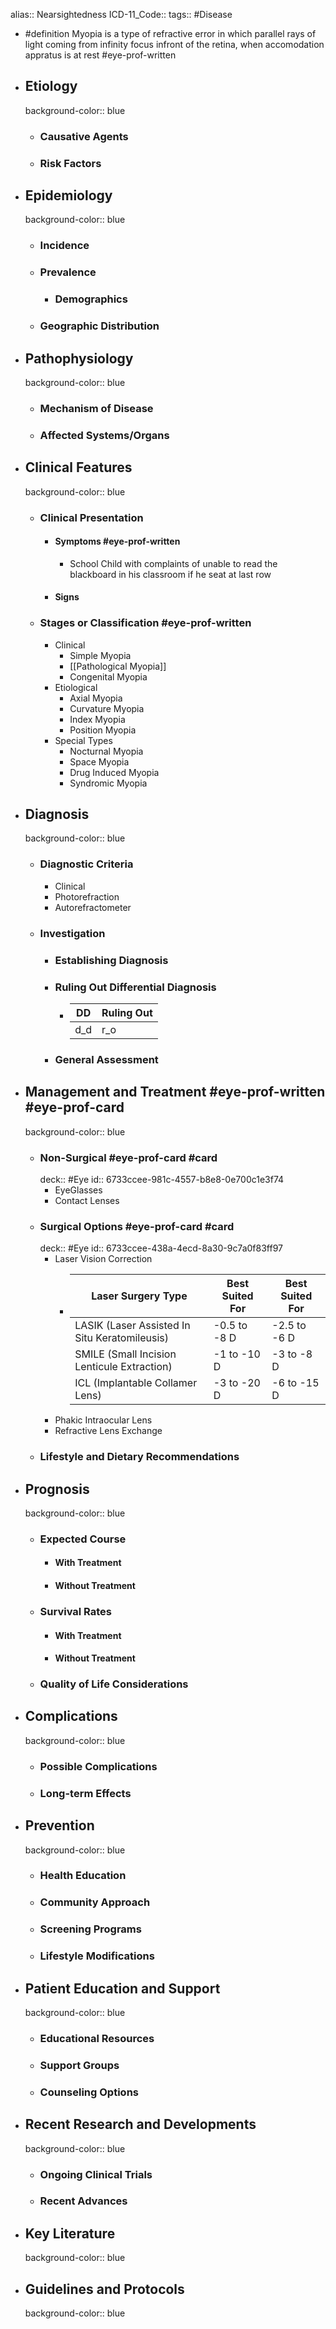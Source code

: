 alias:: Nearsightedness
ICD-11_Code::
tags:: #Disease

- #definition Myopia is a type of refractive error in which parallel rays of light coming from infinity focus infront of the retina, when accomodation appratus is at rest  #eye-prof-written
- ## Etiology
  background-color:: blue
	- ### Causative Agents
	- ### Risk Factors
- ## Epidemiology
  background-color:: blue
	- ### Incidence
	- ### Prevalence
		- ### Demographics
	- ### Geographic Distribution
- ## Pathophysiology
  background-color:: blue
	- ### Mechanism of Disease
	- ### Affected Systems/Organs
- ## Clinical Features
  background-color:: blue
	- ### Clinical Presentation
		- #### Symptoms #eye-prof-written
			- School Child with complaints of unable to read the blackboard in his classroom if he seat at last row
		- #### Signs
	- ### Stages or Classification #eye-prof-written
		- Clinical
			- Simple Myopia
			- [[Pathological Myopia]]
			- Congenital Myopia
		- Etiological
			- Axial Myopia
			- Curvature Myopia
			- Index Myopia
			- Position Myopia
		- Special Types
			- Nocturnal Myopia
			- Space Myopia
			- Drug Induced Myopia
			- Syndromic Myopia
- ## Diagnosis
  background-color:: blue
	- ### Diagnostic Criteria
		- Clinical
		- Photorefraction
		- Autorefractometer
	- ### Investigation
		- ### Establishing Diagnosis
		- ### Ruling Out Differential Diagnosis
			- |DD|Ruling Out|
			  |--|--|
			  |d_d|r_o|
		- ### General Assessment
- ## Management and Treatment #eye-prof-written #eye-prof-card
  background-color:: blue
	- ### Non-Surgical #eye-prof-card #card
	  deck:: #Eye
	  id:: 6733ccee-981c-4557-b8e8-0e700c1e3f74
		- EyeGlasses
		- Contact Lenses
	- ### Surgical Options #eye-prof-card #card
	  deck:: #Eye
	  id:: 6733ccee-438a-4ecd-8a30-9c7a0f83ff97
		- Laser Vision Correction
			- |Laser Surgery Type|Best Suited For|Best Suited For|
			  |--|--|--|
			  |LASIK (Laser Assisted In Situ Keratomileusis)|-0.5 to -8 D|-2.5 to -6 D|
			  |SMILE (Small Incision Lenticule Extraction)|-1 to -10 D|-3 to -8 D|
			  |ICL (Implantable Collamer Lens)|-3 to -20 D|-6 to -15 D|
		- Phakic Intraocular Lens
		- Refractive Lens Exchange
	- ### Lifestyle and Dietary Recommendations
- ## Prognosis
  background-color:: blue
	- ### Expected Course
		- #### With Treatment
		- #### Without Treatment
	- ### Survival Rates
		- #### With Treatment
		- #### Without Treatment
	- ### Quality of Life Considerations
- ## Complications
  background-color:: blue
	- ### Possible Complications
	- ### Long-term Effects
- ## Prevention
  background-color:: blue
	- ### Health Education
	- ### Community Approach
	- ### Screening Programs
	- ### Lifestyle Modifications
- ## Patient Education and Support
  background-color:: blue
	- ### Educational Resources
	- ### Support Groups
	- ### Counseling Options
- ## Recent Research and Developments
  background-color:: blue
	- ### Ongoing Clinical Trials
	- ### Recent Advances
- ## Key Literature
  background-color:: blue
- ## Guidelines and Protocols
  background-color:: blue